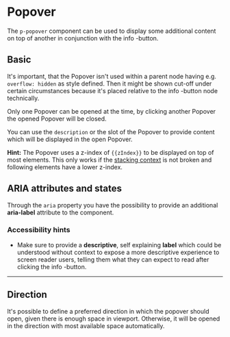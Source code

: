 # Popover

The `p-popover` component can be used to display some additional content on top of another in conjunction with the info
<p-popover :theme="this.$store.getters.storefrontTheme" description="Hello World"></p-popover>-button.

<TableOfContents></TableOfContents>

## Basic

It's important, that the Popover isn't used within a parent node having e.g. `overflow: hidden` as style defined. Then
it might be shown cut-off under certain circumstances because it's placed relative to the info
<p-icon :theme="this.$store.getters.storefrontTheme" name="information" aria="{ 'aria-label': 'Information icon' }"></p-icon>-button
node technically.

Only one Popover can be opened at the time, by clicking another Popover the opened Popover will be closed.

You can use the `description` or the slot of the Popover to provide content which will be displayed in the open Popover.

**Hint:** The Popover uses a z-index of `{{zIndex}}` to be displayed on top of most elements. This only works if the
[stacking context](https://developer.mozilla.org/en-US/docs/Web/CSS/CSS_Positioning/Understanding_z_index/The_stacking_context)
is not broken and following elements have a lower z-index.

<Playground :markup="basicMarkup" :config="config"></Playground>

## ARIA attributes and states

Through the `aria` property you have the possibility to provide an additional **aria-label** attribute to the component.

<Playground :markup="accessibilityMarkup" :config="config"></Playground>

### <A11yIcon></A11yIcon> Accessibility hints

- Make sure to provide a **descriptive**, self explaining **label** which could be understood without context to expose
  a more descriptive experience to screen reader users, telling them what they can expect to read after clicking the
  info
  <p-icon :theme="this.$store.getters.storefrontTheme" name="information" aria="{ 'aria-label': 'Information icon' }"></p-icon>-button.

---

## Direction

It's possible to define a preferred direction in which the popover should open, given there is enough space in viewport.
Otherwise, it will be opened in the direction with most available space automatically.

<Playground :markup="directionMarkup" :config="config">
  <SelectOptions v-model="direction" :values="directions" name="direction"></SelectOptions>
</Playground>

<script lang="ts">
import {POPOVER_Z_INDEX} from "../../constants";
import Vue from 'vue';
import Component from 'vue-class-component';
import { POPOVER_DIRECTIONS } from './popover-utils'; 

@Component
export default class Code extends Vue {
  config = { overflowX: 'visible', themeable: true, };

  popoverContent = 'Some additional content.';
  zIndex = POPOVER_Z_INDEX;

  basicMarkup = `<p-text>
  Some content <p-popover>${this.popoverContent}</p-popover> which is longer.<br>  Some more content <p-popover description="${this.popoverContent}"></p-popover>.
</p-text>`;

  descriptionMarkup = `<p-popover description="${this.popoverContent}"></p-popover>`;

  direction = 'left';
  directions = POPOVER_DIRECTIONS;
  get directionMarkup() {
    return `<p-popover direction="${this.direction}">${this.popoverContent}</p-popover>`;
  }

  accessibilityMarkup = `<p-text>
  Some content <p-popover aria="{ 'aria-label': 'Some more descriptive label' }">${this.popoverContent}</p-popover>
</p-text>`;
}
</script>
